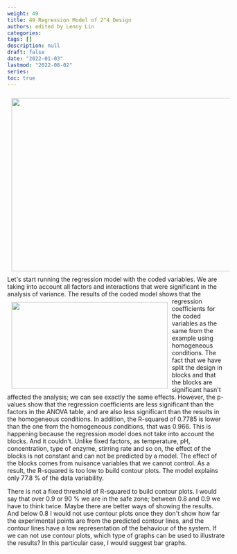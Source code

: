 ```yaml
---
weight: 49
title: 49 Regression Model of 2^4 Design
authors: edited by Lenny Lin
categories: 
tags: []
description: null
draft: false
date: "2022-01-03"
lastmod: "2022-08-02"
series: 
toc: true
---
```





<!--more-->
<img width ="720" height= "400" src = "/docs/images/Screenshot 2022-08-04 221740.png" style ="float: left" HSPACE="10" VSPACE="10"/>
Let's start running the regression model with the coded variables. We are taking into account all factors and interactions that were significant in the analysis of variance. 
<img width ="360" height= "200" src = "/docs/images/Screenshot 2022-08-04 221950.png" style ="float: left" HSPACE="10" VSPACE="10"/>
The results of the coded model shows that the regression coefficients for the coded variables as the same from the example using homogeneous conditions. The fact that we have split the design in blocks and that the blocks are significant hasn't affected the analysis; we can see exactly the same effects. However, the p-values show that the regression coefficients are less significant than the factors in the ANOVA table, and are also less significant than the results in the homogeneous conditions. In addition, the R-squared of 0.7785 is lower than the one from the homogeneous conditions, that was 0.966. This is happening because the regression model does not take into account the blocks. And it couldn't. Unlike fixed factors, as temperature, pH, concentration, type of enzyme, stirring rate and so on, the effect of the blocks is not constant and can not be predicted by a model. The effect of the blocks comes from nuisance variables that we cannot control. As a result, the R-squared is too low to build contour plots. The model explains only 77.8 % of the data variability.   

There is not a fixed threshold of R-squared to build contour plots. I would say that over 0.9 or 90 % we are in the safe zone; between 0.8 and 0.9 we have to think twice. Maybe there are better ways of showing the results. And below 0.8 I would not use contour plots once they don't show how far the experimental points are from the predicted contour lines, and the contour lines have a low representation of the behaviour of the system. If we can not use contour plots, which type of graphs can be used to illustrate the results? In this particular case, I would suggest bar graphs. 
